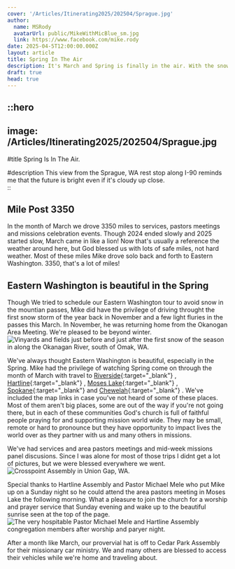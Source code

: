 ```yaml
---
cover: '/Articles/Itinerating2025/202504/Sprague.jpg'
author:
  name: MSRody
  avatarUrl: public/MikeWithMicBlue_sm.jpg
  link: https://www.facebook.com/mike.rody
date: 2025-04-5T12:00:00.000Z
layout: article
title: Spring In The Air
description: It's March and Spring is finally in the air. With the snow mostly gone we went East for some long and beautiful drives in the month of March.
draft: true
head: true
---
```


::hero
---
image: /Articles/Itinerating2025/202504/Sprague.jpg
---
#title
Spring Is In The Air.

#description
This view from the Sprague, WA rest stop along I-90 reminds me that the future is bright even if it's cloudy up close.  
::

## Mile Post 3350

In the month of March we drove 3350 miles to services, pastors meetings and missions celebration events. Though 2024 ended slowly and 2025 started slow, March came in like a lion! Now that's usually a reference the weather around here, but God blessed us with lots of safe miles, not hard weather. Most of these miles Mike drove solo back and forth to Eastern Washington. 3350, that's a lot of miles!

## Eastern Washington is beautiful in the Spring
Though We tried to schedule our Eastern Washington tour to avoid snow in the mountian passes, Mike did have the privilege of driving throught the first snow storm of the year back in November and a few light fluries in the passes this March. In November, he was returning home from the Okanogan Area Meeting. We're pleased to be beyond winter.
![Vinyards and fields just before and just after the first snow of the season in along the Okanagan River, south of Omak, WA.](/Articles/Itinerating2025/202503/FieldCollage.png)

We've always thought Eastern Washington is beautiful, especially in the Spring. Mike had the privilege of watching Spring come on through the month of March with travel to [Riverside](https://maps.app.goo.gl/ekW1Xa5ryChZzM197){:target="_blank"} , [Hartline](https://maps.app.goo.gl/UBYCjh3DAtCwkS9b7){:target="_blank"} , [Moses Lake](https://maps.app.goo.gl/kNjjnPC3C5BeSs33A){:target="_blank"} , [Spokane](https://maps.app.goo.gl/rVhw68Xf9HmW7aPz6){:target="_blank"}  and [Chewelah](https://maps.app.goo.gl/Ss6R95XwFNZk5jQn8){:target="_blank"} . We've included the map links in case you've not heard of some of these places. Most of them aren't big places, some are out of the way if you're not going there, but in each of these communities God's church is full of faithful people praying for and supporting mission world wide. They may be small, remote or hard to pronounce but they have opportunity to impact lives the world over as they partner with us and many others in missions.




We've had services and area pastors meetings and mid-week missions panel discusions. Since I was alone for most of those trips I didnt get a lot of pictures, but we were blessed everywhere we went. 
![Crosspoint Assembly in Union Gap, WA.](/Articles/Itinerating2025/202503/Crosspoint.jpg)

Special thanks to Hartline Assembly and Pastor Michael Mele who put Mike up on a Sunday night so he could attend the area pastors meeting in Moses Lake the following morning.  What a pleasure to join the church for a worship and prayer service that Sunday evening and wake up to the beautiful sunrise seen at the top of the page.
![The very hospitable Pastor Michael Mele and Hartline Assembly congregation members after worship and paryer night.](/Articles/Itinerating2025/202503/Hartline.jpg)

After a month like March, our provervial hat is off to Cedar Park Assembly for their missionary car ministry.  We and many others are blessed to access their vehicles while we're home and traveling about. 